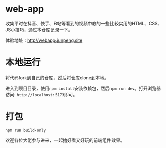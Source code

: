 # web-app

收集平时在抖音、快手、B站等看到的视频中教的一些比较实用的HTML、CSS、JS小技巧，通过本仓库记录一下。

体验地址：[http//webapp.junpeng.site](http//webapp.junpeng.site)

# 本地运行
将代码fork到自己的仓库，然后将仓库clone到本地。

进入到项目目录，使用`npm install`安装依赖包，然后`npm run dev`。打开浏览器访问: `http://localhost:5173`即可。

# 打包
`npm run build-only`

欢迎各位大佬参与进来，一起撸好看又好玩的前端组件效果。
